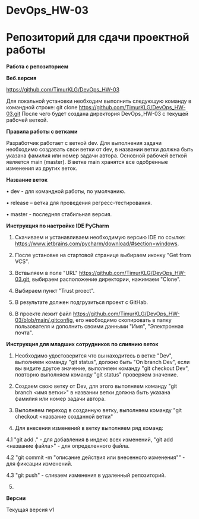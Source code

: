 # DevOps_HW-03
# Репозиторий для сдачи проектной работы
**Работа с репозиторием**

**Веб.версия** 

https://github.com/TimurKLG/DevOps_HW-03

Для локальной установки необходим выполнить следующую команду в командной строке: git clone https://github.com/TimurKLG/DevOps_HW-03.git После чего будет создана директория DevOps_HW-03 с текущей рабочей веткой.
 
**Правила работы с ветками**

Разработчик работает с веткой dev. Для выполнения задачи необходимо создавать свои ветки от dev, в названии ветки должна быть указана фамилия или номер задачи автора. Основной рабочей веткой является main (master). В ветке main хранятся все одобренные изменения из других веток.

**Название веток**

•	dev - для командной работы, по умолчанию.

•	release – ветка для проведения регресс-тестирования.

•	master - последняя стабильная версия.

**Инструкция по настройке IDE PyCharm**

1. Скачиваем и устанавливаем необходимую версию IDE по ссылке: https://www.jetbrains.com/pycharm/download/#section=windows.

2. После установке на стартовой странице выбираем иконку "Get from VCS".

3. Вствыляем в поле "URL" https://github.com/TimurKLG/DevOps_HW-03.git, выбираем расположение директории, нажимаем "Clone".

4. Выбираем пункт "Trust proect".

5. В результате должен подгрузиться проект с GitHab.

6. В проекте лежит файл https://github.com/TimurKLG/DevOps_HW-03/blob/main/.gitconfig, его необходимо скопировать в папку пользователя и дополнить своими данными "Имя", "Электронная почта".

**Инструкция для младших сотрудников по слиянию веток**

1. Необходимо удостоверится что вы находитесь в ветке "Dev", выполняем команду "git status", должно быть "On branch Dev", если вы видите другое значение, выполняем команду "git checkout Dev", повторно выполняем команду "git status" проверяем значение. 

2. Создаем свою ветку от Dev, для этого выполняем команду "git branch <имя ветки>" в названии ветки должна быть указана фамилия или номер задачи автора.

3. Выполняем переход в созданную ветку, выполняем команду "git checkout <название созданной ветки"

4. Для внесения изменений в ветку выполняем ряд команд:

4.1 "git add ." - для добавления в индекс всех изменений, "git add <название файла>" - для определенного файла.

4.2 "git commit -m "описание действия или внесенного изменения"" - для фиксации изменений.

4.3 "git push" - сливаем изменения в удаленный репозиторий.

5. 

**Версии**

Текущая версия v1
